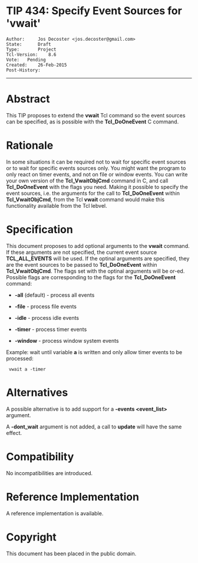 # TIP 434: Specify Event Sources for 'vwait'
	Author:		Jos Decoster <jos.decoster@gmail.com>
	State:		Draft
	Type:		Project
	Tcl-Version:	8.6
	Vote:	Pending
	Created:	26-Feb-2015
	Post-History:	
-----

# Abstract

This TIP proposes to extend the **vwait** Tcl command so the event sources can
be specified, as is possible with the **Tcl\_DoOneEvent** C command.

# Rationale

In some situations it can be required not to wait for specific event sources or
to wait for specific events sources only. You might want the program to only
react on timer events, and not on file or window events. You can write your own
version of the **Tcl\_VwaitObjCmd** command in C, and call **Tcl\_DoOneEvent**
with the flags you need. Making it possible to specify the event sources,
i.e. the arguments for the call to **Tcl\_DoOneEvent** within
**Tcl\_VwaitObjCmd**, from the Tcl **vwait** command would make this
functionality available from the Tcl lebvel.

# Specification

This document proposes to add optional arguments to the **vwait** command. If
these arguments are not specified, the current event source 
**TCL\_ALL\_EVENTS** will be used. If the optinal arguments are specified, they
are the event sources to be passed to **Tcl\_DoOneEvent** within
**Tcl\_VwaitObjCmd**. The flags set with the optinal arguments will be
or-ed. Possible flags are corresponding to the flags for the
**Tcl\_DoOneEvent** command:

   * **-all** \(default\) - process all events

   * **-file**          - process file events

   * **-idle**          - process idle events

   * **-timer**         - process timer events

   * **-window**        - process window system events

Example: wait until variable **a** is written and only allow timer events to
be processed:

	 vwait a -timer

# Alternatives

A possible alternative is to add support for a **-events <event\_list>**
argument.

A **-dont\_wait** argument is not added, a call to **update** will have the
same effect.

# Compatibility

No incompatibilities are introduced.

# Reference Implementation

A reference implementation is available.

# Copyright

This document has been placed in the public domain.

